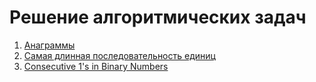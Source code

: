 # Решение алгоритмических задач
1. [Анаграммы](src/Anagrams/description.md)
2. [Самая длинная последовательность единиц](src/LongestOneSeries/description.md)
3. [Consecutive 1's in Binary Numbers](src/ConsecutiveOnesInBinaryNumbers/description.md)



